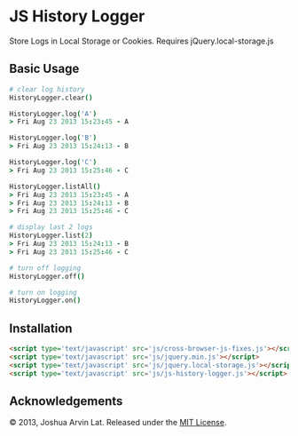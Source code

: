 JS History Logger
=================

Store Logs in Local Storage or Cookies. Requires jQuery.local-storage.js

Basic Usage
-----------

~~~ coffee
# clear log history
HistoryLogger.clear()

HistoryLogger.log('A')
> Fri Aug 23 2013 15:23:45 - A

HistoryLogger.log('B')
> Fri Aug 23 2013 15:24:13 - B

HistoryLogger.log('C')
> Fri Aug 23 2013 15:25:46 - C

HistoryLogger.listAll()
> Fri Aug 23 2013 15:23:45 - A
> Fri Aug 23 2013 15:24:13 - B
> Fri Aug 23 2013 15:25:46 - C

# display last 2 logs
HistoryLogger.list(2)
> Fri Aug 23 2013 15:24:13 - B
> Fri Aug 23 2013 15:25:46 - C

# turn off logging
HistoryLogger.off()

# turn on logging
HistoryLogger.on()
~~~

Installation
------------

~~~ html
<script type='text/javascript' src='js/cross-browser-js-fixes.js'></script>
<script type='text/javascript' src='js/jquery.min.js'></script>
<script type='text/javascript' src='js/jquery.local-storage.js'></script>
<script type='text/javascript' src='js/js-history-logger.js'></script>
~~~

Acknowledgements
----------------

© 2013, Joshua Arvin Lat. Released under the [MIT License](LICENSE).
